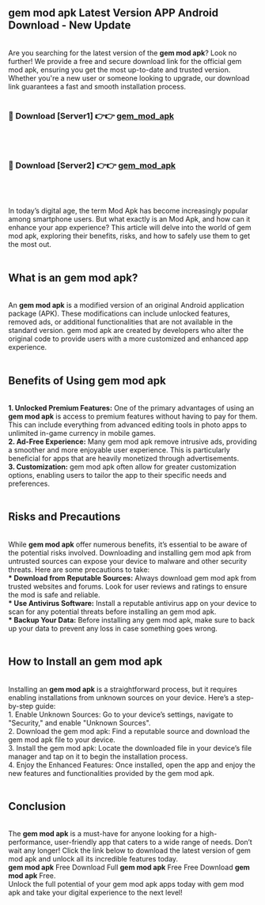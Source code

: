 ## gem mod apk Latest Version APP Android Download - New Update
<br>
Are you searching for the latest version of the <strong>gem mod apk</strong>? Look no further! We provide a free and secure download link for the official gem mod apk, ensuring you get the most up-to-date and trusted version. Whether you're a new user or someone looking to upgrade, our download link guarantees a fast and smooth installation process.
<br>
<br>
<h3>🔴 Download [Server1] 👉👉 <a href="https://modyolo.store/gem+mod+apk">gem_mod_apk</a></h3><br>
<br>
<h3>🔴 Download [Server2] 👉👉 <a href="https://modyolo.store/gem+mod+apk">gem_mod_apk</a></h3><br>
<br>
<br>
In today’s digital age, the term Mod Apk has become increasingly popular among smartphone users. But what exactly is an Mod Apk, and how can it enhance your app experience? This article will delve into the world of gem mod apk, exploring their benefits, risks, and how to safely use them to get the most out.
<br>
<br>
<h2>What is an gem mod apk?</h2>
<br>
An <strong>gem mod apk</strong> is a modified version of an original Android application package (APK). These modifications can include unlocked features, removed ads, or additional functionalities that are not available in the standard version. gem mod apk are created by developers who alter the original code to provide users with a more customized and enhanced app experience.
<br>
<br>
<h2>Benefits of Using gem mod apk</h2>
<br>
<strong> 1. Unlocked Premium Features:</strong> One of the primary advantages of using an <strong>gem mod apk</strong> is access to premium features without having to pay for them. This can include everything from advanced editing tools in photo apps to unlimited in-game currency in mobile games.
<br>
<strong> 2. Ad-Free Experience:</strong> Many gem mod apk remove intrusive ads, providing a smoother and more enjoyable user experience. This is particularly beneficial for apps that are heavily monetized through advertisements.
<br>
<strong> 3. Customization:</strong> gem mod apk often allow for greater customization options, enabling users to tailor the app to their specific needs and preferences.
<br>
<br>
<h2>Risks and Precautions</h2>
<br>
While <strong>gem mod apk</strong> offer numerous benefits, it’s essential to be aware of the potential risks involved. Downloading and installing gem mod apk from untrusted sources can expose your device to malware and other security threats. Here are some precautions to take:
<br>
<strong> * Download from Reputable Sources:</strong> Always download gem mod apk from trusted websites and forums. Look for user reviews and ratings to ensure the mod is safe and reliable.
<br>
<strong> * Use Antivirus Software:</strong> Install a reputable antivirus app on your device to scan for any potential threats before installing an gem mod apk.
<br>
<strong> * Backup Your Data:</strong> Before installing any gem mod apk, make sure to back up your data to prevent any loss in case something goes wrong.
<br>
<br>
<h2>How to Install an gem mod apk</h2>
<br>
Installing an <strong>gem mod apk</strong> is a straightforward process, but it requires enabling installations from unknown sources on your device. Here’s a step-by-step guide:
<br>
 1. Enable Unknown Sources: Go to your device’s settings, navigate to "Security," and enable "Unknown Sources".
<br>
 2. Download the gem mod apk: Find a reputable source and download the gem mod apk file to your device.
<br>
 3. Install the gem mod apk: Locate the downloaded file in your device’s file manager and tap on it to begin the installation process.
<br>
 4. Enjoy the Enhanced Features: Once installed, open the app and enjoy the new features and functionalities provided by the gem mod apk.
<br>
<br>
<h2><strong>Conclusion</strong></h2>
<br>
The <strong>gem mod apk</strong> is a must-have for anyone looking for a high-performance, user-friendly app that caters to a wide range of needs. Don’t wait any longer! Click the link below to download the latest version of gem mod apk and unlock all its incredible features today.
<br>
<strong>gem mod apk</strong> Free Download Full <strong>gem mod apk</strong> Free Free Download <strong>gem mod apk</strong> Free.
<br>
Unlock the full potential of your gem mod apk apps today with gem mod apk and take your digital experience to the next level!